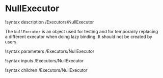 # NullExecutor

!syntax description /Executors/NullExecutor

The `NullExecutor` is an object used for testing and for temporarily replacing
a different executor when doing lazy binding. It should not be created by users.

!syntax parameters /Executors/NullExecutor

!syntax inputs /Executors/NullExecutor

!syntax children /Executors/NullExecutor
